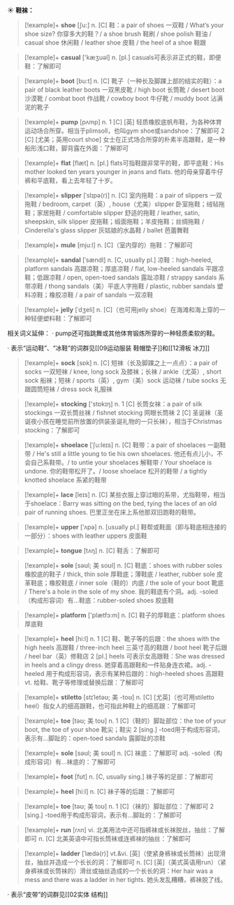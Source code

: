 ☀ <span class="category">**鞋袜：**</span>
>[!example]+ <span class="vocabulary">**shoe**</span> [ʃu:] 
> <span class="definition">n. [C] 鞋：</span>a pair of shoes 一双鞋 / What’s your shoe size? 你穿多大的鞋？/ a shoe brush 鞋刷 / shoe polish 鞋油 / casual shoe 休闲鞋 / leather shoe 皮鞋 / the heel of a shoe 鞋跟

>[!example]+ <span class="vocabulary">**casual**</span> ['kæӡuəl] 
> <span class="definition">n. [pl.] casuals可表示非正式的鞋，即便鞋：</span>了解即可

>[!example]+ <span class="vocabulary">**boot**</span> [bu:t] 
> <span class="definition">n. [C] 靴子（一种长及脚踝上部的结实的鞋）：</span>a pair of black leather boots 一双黑皮靴 / high boot 长筒靴 / desert boot 沙漠靴 / combat boot 作战靴 / cowboy boot 牛仔靴 / muddy boot 沾满泥的靴子 

>[!example]+ <span class="vocabulary">**pump**</span> [pʌmp] 
> <span class="definition">n. 1 [C] [英] 轻质橡胶底帆布鞋，为各种体育运动场合所穿。相当于plimsoll，也叫gym shoe或sandshoe：</span>了解即可 <span class="definition">2 [C] [尤美；英用court shoe] 女士在正式场合所穿的朴素半高跟鞋，是一种船形浅口鞋，脚背露在外面：</span>了解即可

>[!example]+ <span class="vocabulary">**flat**</span> [flæt] 
> <span class="definition">n. [pl.] flats可指鞋跟非常平的鞋，即平底鞋：</span>His mother looked ten years younger in jeans and flats. 他的母亲穿着牛仔裤和平底鞋，看上去年轻了十岁。
           
>[!example]+ <span class="vocabulary">**slipper**</span> [ˈslɪpə(r)]
> <span class="definition">n. [C] 室内拖鞋：</span>a pair of slippers 一双拖鞋 / bedroom, carpet（英）, house（尤美）slipper 卧室拖鞋；绒毡拖鞋；家居拖鞋 / comfortable slipper 舒适的拖鞋 / leather, satin, sheepskin, silk slipper 皮拖鞋；缎面拖鞋；羊皮拖鞋；丝绸拖鞋 / Cinderella's glass slipper 灰姑娘的水晶鞋 / ballet 芭蕾舞鞋
           
>[!example]+ <span class="vocabulary">**mule**</span> [mju:l]
> <span class="definition">n. [C]（室内穿的）拖鞋：</span>了解即可

>[!example]+ <span class="vocabulary">**sandal**</span> [ˈsændl]
> <span class="definition">n. [C, usually pl.] 凉鞋：</span>high-heeled, platform sandals 高跟凉鞋；厚底凉鞋 / flat, low-heeled sandals 平跟凉鞋；低跟凉鞋 / open, open-toed sandals 露趾凉鞋 / strappy sandals 系带凉鞋 / thong sandals（美）平底人字拖鞋 / plastic, rubber sandals 塑料凉鞋；橡胶凉鞋 / a pair of sandals 一双凉鞋
        
>[!example]+ <span class="vocabulary">**jelly**</span> [ˈdʒeli]
> <span class="definition">n. [C]（也可用jelly shoe）在海滩和海上穿的一种轻便塑料鞋：</span>了解即可
 
相关词义延伸：
· pump还可指跳舞或其他体育锻炼所穿的一种轻质柔软的鞋。

· 表示“运动鞋”、“冰鞋”的词群见[[09运动服装 鞋帽垫子]]和[[12滑板 冰刀]]

>[!example]+ <span class="vocabulary">**sock**</span> [sɒk] 
> <span class="definition">n. [C] 短袜（长及脚踝之上一点点）：</span>a pair of socks 一双短袜 / knee, long sock 及膝袜；长袜 / ankle（尤英）, short sock 船袜；短袜 / sports（英）, gym（美）sock 运动袜 / tube socks 无跟圆筒短袜 / dress sock 礼服袜

>[!example]+ <span class="vocabulary">**stocking**</span> ['stɒkɪŋ] 
> <span class="definition">n. 1 [C] 长筒女袜：</span>a pair of silk stockings 一双长筒丝袜 / fishnet stocking 网眼长筒袜 <span class="definition">2 [C] 圣诞袜（圣诞夜小孩在睡觉前所放置的供装圣诞礼物的一只长袜），相当于Christmas stocking：</span>了解即可
           
>[!example]+ <span class="vocabulary">**shoelace**</span> [ˈʃu:leɪs]
> <span class="definition">n. [C] 鞋带：</span>a pair of shoelaces 一副鞋带 / He's still a little young to tie his own shoelaces. 他还有点儿小，不会自己系鞋带。/ to untie your shoelaces 解鞋带 / Your shoelace is undone. 你的鞋带松开了。/ loose shoelace 松开的鞋带 / a tightly knotted shoelace 系紧的鞋带
           
>[!example]+ <span class="vocabulary">**lace**</span> [leɪs]
> <span class="definition">n. [C] 某些衣服上穿过眼的系带，尤指鞋带，相当于shoelace：</span>Barry was sitting on the bed, tying the laces of an old pair of running shoes. 巴里正坐在床上系他那双旧跑鞋的鞋带。

>[!example]+ <span class="vocabulary">**upper**</span> ['ʌpə] 
> <span class="definition">n. [usually pl.] 鞋帮或鞋面（即与鞋底相连接的一部分）：</span>shoes with leather uppers 皮面鞋

>[!example]+ <span class="vocabulary">**tongue**</span> [tʌŋ] 
> <span class="definition">n. [C] 鞋舌：</span>了解即可
           
>[!example]+ <span class="vocabulary">**sole**</span> [səʊl; 美 soʊl]
> <span class="definition">n. [C] 鞋底：</span>shoes with rubber soles 橡胶底的鞋子 / thick, thin sole 厚鞋底；薄鞋底 / leather, rubber sole 皮革鞋底；橡胶鞋底 / inner sole（鞋的）内底 / the sole of your boot 靴底 / There's a hole in the sole of my shoe. 我的鞋底有个洞。<span class="definition">adj. -soled（构成形容词）有…鞋底：</span>rubber-soled shoes 胶底鞋

>[!example]+ <span class="vocabulary">**platform**</span> ['plætfɔ:m] 
> <span class="definition">n. [C] 鞋子的厚鞋底：</span>platform shoes 厚底鞋

>[!example]+ <span class="vocabulary">**heel**</span> [hi:l] 
> <span class="definition">n. 1 [C] 鞋、靴子等的后跟：</span>the shoes with the high heels 高跟鞋 / three-inch heel 三英寸高的鞋跟 / boot heel 靴子后跟 / heel bar（英）修鞋店 <span class="definition">2 [pl.] heels 可表示女高跟鞋：</span>She was dressed in heels and a clingy dress. 她穿着高跟鞋和一件贴身连衣裙。<span class="definition">adj. -heeled 用于构成形容词，表示有某种后跟的：</span>high-heeled shoes 高跟鞋 <span class="definition">vt. 给鞋、靴子等修理或替换后跟：</span>了解即可
           
>[!example]+ <span class="vocabulary">**stiletto**</span> [stɪˈletəʊ; 美 -toʊ]
> <span class="definition">n. [C] [尤英]（也可用stiletto heel）指女人的细高跟鞋，也可指此种鞋上的细高跟：</span>了解即可
           
>[!example]+ <span class="vocabulary">**toe**</span> [təʊ; 美 toʊ]
> <span class="definition">n. 1 [C]（鞋的）脚趾部位：</span>the toe of your boot, the toe of your shoe 靴尖；鞋尖 <span class="definition">2 [sing.] -toed用于构成形容词，表示有…脚趾的：</span>open-toed sandals 露脚趾的凉鞋
           
>[!example]+ <span class="vocabulary">**sole**</span> [səʊl; 美 soʊl]
> <span class="definition">n. [C] 袜底：</span>了解即可 <span class="definition">adj. -soled（构成形容词）有…袜底的：</span>了解即可

>[!example]+ <span class="vocabulary">**foot**</span> [fʊt] 
> <span class="definition">n. [C, usually sing.] 袜子等的足部：</span>了解即可

>[!example]+ <span class="vocabulary">**heel**</span> [hi:l] 
> <span class="definition">n. [C] 袜子等的后跟：</span>了解即可
           
>[!example]+ <span class="vocabulary">**toe**</span> [təʊ; 美 toʊ]
> <span class="definition">n. 1 [C]（袜的）脚趾部位：</span>了解即可 <span class="definition">2 [sing.] -toed用于构成形容词，表示有…脚趾的：</span>了解即可

>[!example]+ <span class="vocabulary">**run**</span> [rʌn] 
> <span class="definition">vi. 北美用法中还可指裤袜或长袜脱丝，抽丝：</span>了解即可 <span class="definition">n. [C] 北美英语中可指长筒袜或连裤袜的抽丝：</span>了解即可
           
>[!example]+ <span class="vocabulary">**ladder**</span> [ˈlædə(r)]
> <span class="definition">vt.&vi. [英]（使紧身裤袜或长筒袜）出现滑丝，抽丝并造成一个长长的洞：</span>了解即可 <span class="definition">n. [C] [英]（美式英语用run）（紧身裤袜或长筒袜的）滑丝或抽丝造成的一个长长的洞：</span>Her hair was a mess and there was a ladder in her tights. 她头发乱糟糟，裤袜脱了线。

· 表示“皮带”的词群见[[02实体 结构]]